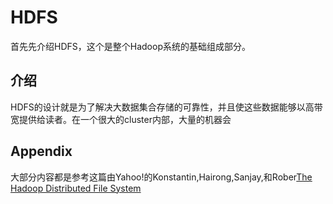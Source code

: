 # HDFS
首先先介绍HDFS，这个是整个Hadoop系统的基础组成部分。

## 介绍
HDFS的设计就是为了解决大数据集合存储的可靠性，并且使这些数据能够以高带宽提供给读者。在一个很大的cluster内部，大量的机器会

##


## Appendix
大部分内容都是参考这篇由Yahoo!的Konstantin,Hairong,Sanjay,和Rober<a href="http://ieeexplore.ieee.org/document/5496972/?arnumber=5496972&tag=1">The Hadoop Distributed File System</a>